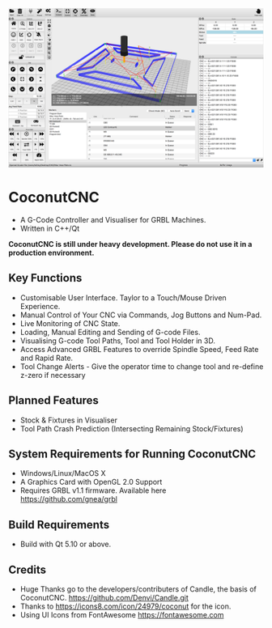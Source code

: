 ![Screenshot](github/s1.png "Screenshot")

# CoconutCNC
* A G-Code Controller and Visualiser for GRBL Machines. 
* Written in C++/Qt

**CoconutCNC is still under __heavy__ development. Please do not use it in a production environment.**

## Key Functions
* Customisable User Interface. Taylor to a Touch/Mouse Driven Experience.
* Manual Control of Your CNC via Commands, Jog Buttons and Num-Pad.
* Live Monitoring of CNC State.
* Loading, Manual Editing and Sending of G-code Files.
* Visualising G-code Tool Paths, Tool and Tool Holder in 3D. 
* Access Advanced GRBL Features to override Spindle Speed, Feed Rate and Rapid Rate.
* Tool Change Alerts - Give the operator time to change tool and re-define z-zero if necessary

## Planned Features
* Stock & Fixtures in Visualiser
* Tool Path Crash Prediction (Intersecting Remaining Stock/Fixtures)

## System Requirements for Running CoconutCNC
* Windows/Linux/MacOS X 
* A Graphics Card with OpenGL 2.0 Support
* Requires GRBL v1.1 firmware. Available here https://github.com/gnea/grbl

## Build Requirements
* Build with Qt 5.10 or above.

## Credits
* Huge Thanks go to the developers/contributers of Candle, the basis of CoconutCNC. https://github.com/Denvi/Candle.git
* Thanks to https://icons8.com/icon/24979/coconut for the icon.
* Using UI Icons from FontAwesome https://fontawesome.com
